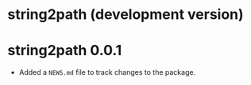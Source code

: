 # string2path (development version)

# string2path 0.0.1

* Added a `NEWS.md` file to track changes to the package.
